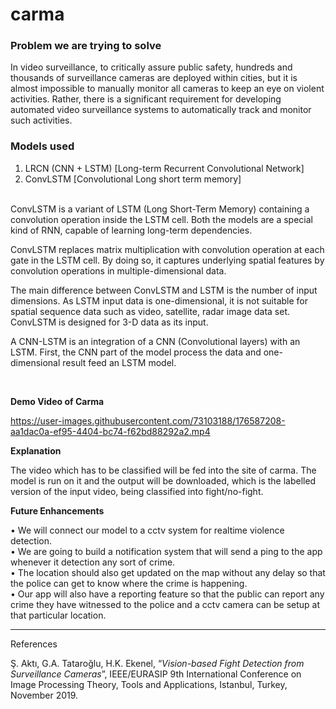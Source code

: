 # carma

### Problem we are trying to solve

In video surveillance, to critically assure public safety, hundreds and thousands of surveillance cameras are deployed within cities, but it is almost impossible to manually monitor all cameras to keep an eye on violent activities. Rather, there is a significant requirement for developing automated video surveillance systems to automatically track and monitor such activities.

### Models used
1. LRCN (CNN + LSTM) [Long-term Recurrent Convolutional Network]
2. ConvLSTM [Convolutional Long short term memory]

<br>
ConvLSTM is a variant of LSTM (Long Short-Term Memory) containing a convolution operation inside the LSTM cell. Both the models are a special kind of RNN, capable of learning long-term dependencies.

ConvLSTM replaces matrix multiplication with convolution operation at each gate in the LSTM cell. By doing so, it captures underlying spatial features by convolution operations in multiple-dimensional data.

The main difference between ConvLSTM and LSTM is the number of input dimensions. As LSTM input data is one-dimensional, it is not suitable for spatial sequence data such as video, satellite, radar image data set. ConvLSTM is designed for 3-D data as its input.

A CNN-LSTM is an integration of a CNN (Convolutional layers) with an LSTM. First, the CNN part of the model process the data and one-dimensional result feed an LSTM model. 


<br>

 **Demo Video of Carma**

https://user-images.githubusercontent.com/73103188/176587208-aa1dac0a-ef95-4404-bc74-f62bd88292a2.mp4

 **Explanation**
 
 The video which has to be classified will be fed into the site of carma. The model is run on it and the output will be downloaded, which is the labelled version of the input video, being classified into fight/no-fight.
 
 **Future Enhancements**

• We will connect our model to a cctv system for realtime violence detection.\
• We are going to build a notification system that will send a ping to the app whenever it detection any sort of crime.\
• The location should also get updated on the map without any delay so that the police can get to know where the crime is happening.\
• Our app will also have a reporting feature so that the public can report any crime they have witnessed to the police and a cctv camera can be setup at that particular location.

---

References

Ş. Aktı, G.A. Tataroğlu, H.K. Ekenel, “*Vision-based Fight Detection from Surveillance Cameras*”, IEEE/EURASIP 9th International Conference on Image Processing Theory, Tools and Applications, Istanbul, Turkey, November 2019.
